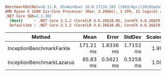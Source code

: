 ``` ini

BenchmarkDotNet=v0.11.0, OS=Windows 10.0.17134.165 (1803/April2018Update/Redstone4)
AMD Ryzen 5 1600 Six-Core Processor (Max: 3.20GHz), 1 CPU, 12 logical and 6 physical cores
.NET Core SDK=2.1.302
  [Host]     : .NET Core 2.1.2 (CoreCLR 4.6.26628.05, CoreFX 4.6.26629.01), 64bit RyuJIT DEBUG
  DefaultJob : .NET Core 2.1.2 (CoreCLR 4.6.26628.05, CoreFX 4.6.26629.01), 64bit RyuJIT


```
|                    Method |      Mean |     Error |    StdDev | Scaled | ScaledSD |      Gen 0 |     Gen 1 |   Allocated |
|-------------------------- |----------:|----------:|----------:|-------:|---------:|-----------:|----------:|------------:|
|  InceptionBenchmarkFarkle | 171.21 ms | 1.8336 ms | 1.7152 ms |   1.99 |     0.02 | 35000.0000 | 2000.0000 | 64435.32 KB |
| InceptionBenchmarkLazarus |  85.83 ms | 0.5621 ms | 0.5258 ms |   1.00 |     0.00 |          - |         - |     1.33 KB |
